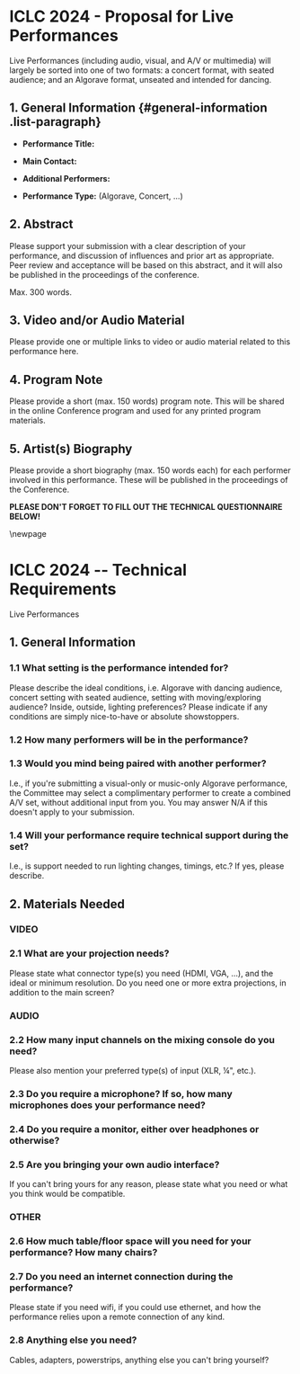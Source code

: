 # ICLC 2024 - Proposal for Live Performances

Live Performances (including audio, visual, and A/V or multimedia) will largely be sorted into one of two formats: a concert format, with seated audience; and an Algorave format, unseated and intended for dancing. 

## 1. General Information {#general-information .list-paragraph}

-   **Performance Title:**

-   **Main Contact:**

-   **Additional Performers:**

-   **Performance Type:** (Algorave, Concert, \...)

## 2. Abstract

Please support your submission with a clear description of your performance, and discussion of influences and prior art as appropriate. Peer review and acceptance will be based on this abstract, and it will also be published in the proceedings of the conference. 

Max. 300 words. 

## 3. Video and/or Audio Material

Please provide one or multiple links to video or audio material related to this performance here.

## 4. Program Note

Please provide a short (max. 150 words) program note. This will be shared in the online Conference program and used for any printed program materials.

## 5. Artist(s) Biography

Please provide a short biography (max. 150 words each) for each performer involved in this performance. These will be published in the proceedings of the Conference.

**PLEASE DON'T FORGET TO FILL OUT THE TECHNICAL QUESTIONNAIRE BELOW!**

\newpage

# ICLC 2024 -- Technical Requirements

Live Performances

## 1. General Information

### 1.1 What setting is the performance intended for?

Please describe the ideal conditions, i.e. Algorave with dancing audience, concert setting with seated audience, setting with moving/exploring audience? Inside, outside, lighting preferences? Please indicate if any conditions are simply nice-to-have or absolute showstoppers. 

### 1.2 How many performers will be in the performance?

### 1.3 Would you mind being paired with another performer?

I.e., if you're submitting a visual-only or music-only Algorave performance, the Committee may select a complimentary performer to create a combined A/V set, without additional input from you. You may answer N/A if this doesn't apply to your submission. 

### 1.4 Will your performance require technical support **during** the set? 

I.e., is support needed to run lighting changes, timings, etc.? If yes, please describe. 

## 2. Materials Needed

### VIDEO

### 2.1 What are your projection needs? 

Please state what connector type(s) you need (HDMI, VGA, ...), and the ideal or minimum resolution. Do you need one or more extra projections, in addition to the main screen?

### AUDIO

### 2.2 How many input channels on the mixing console do you need?

Please also mention your preferred type(s) of input (XLR, ¼", etc.).

### 2.3 Do you require a microphone? If so, how many microphones does your performance need?

### 2.4 Do you require a monitor, either over headphones or otherwise?

### 2.5 Are you bringing your own audio interface?

If you can't bring yours for any reason, please state what you need or what you think would be compatible.

### OTHER

### 2.6 How much table/floor space will you need for your performance? How many chairs?

### 2.7 Do you need an internet connection during the performance? 

Please state if you need wifi, if you could use ethernet, and how the performance relies upon a remote connection of any kind. 

### 2.8 Anything else you need? 

Cables, adapters, powerstrips, anything else you can't bring yourself?
